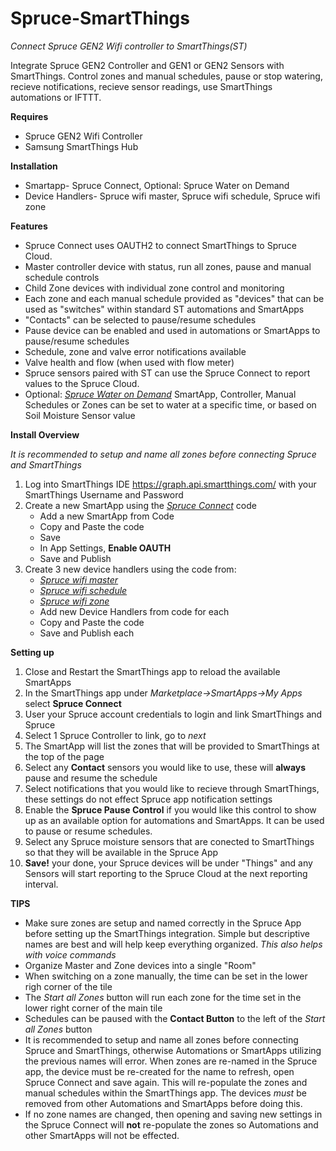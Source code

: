 # Spruce-SmartThings
*Connect Spruce GEN2 Wifi controller to SmartThings(ST)*

Integrate Spruce GEN2 Controller and GEN1 or GEN2 Sensors with SmartThings. Control zones and manual schedules, pause or stop watering, recieve notifications, recieve sensor readings, use SmartThings automations or IFTTT.

**Requires**
  - Spruce GEN2 Wifi Controller
  - Samsung SmartThings Hub
  
**Installation**
  - Smartapp- Spruce Connect, Optional: Spruce Water on Demand
  - Device Handlers- Spruce wifi master, Spruce wifi schedule, Spruce wifi zone
  
**Features**
  - Spruce Connect uses OAUTH2 to connect SmartThings to Spruce Cloud.
  - Master controller device with status, run all zones, pause and manual schedule controls
  - Child Zone devices with individual zone control and monitoring
  - Each zone and each manual schedule provided as "devices" that can be used as "switches" within standard ST automations and SmartApps
  - "Contacts" can be selected to pause/resume schedules
  - Pause device can be enabled and used in automations or SmartApps to pause/resume schedules
  - Schedule, zone and valve error notifications available
  - Valve health and flow (when used with flow meter)
  - Spruce sensors paired with ST can use the Spruce Connect to report values to the Spruce Cloud.
  - Optional: [*Spruce Water on Demand*](https://github.com/PlaidSystems/Spruce-SmartThings/blob/master/smartapps/plaidsystems/spruce-water-on-demand.src/spruce-water-on-demand.groovy) SmartApp, Controller, Manual Schedules or Zones can be set to water at a specific time, or based on Soil Moisture Sensor value
  
**Install Overview**

*It is recommended to setup and name all zones before connecting Spruce and SmartThings*
  1. Log into SmartThings IDE https://graph.api.smartthings.com/ with your SmartThings Username and Password
  2. Create a new SmartApp using the [*Spruce Connect*](https://github.com/PlaidSystems/Spruce-SmartThings/blob/master/smartapps/plaidsystems/spruce-connect.src/spruce-connect.groovy) code
      - Add a new SmartApp from Code
      - Copy and Paste the code
      - Save
      - In App Settings, **Enable OAUTH**
      - Save and Publish
  3. Create 3 new device handlers using the code from:
      - [*Spruce wifi master*](https://github.com/PlaidSystems/Spruce-SmartThings/blob/master/devicetypes/plaidsystems/spruce-wifi-master.src/spruce-wifi-master.groovy)
      - [*Spruce wifi schedule*](https://github.com/PlaidSystems/Spruce-SmartThings/blob/master/devicetypes/plaidsystems/spruce-wifi-schedule.src/spruce-wifi-schedule.groovy)
      - [*Spruce wifi zone*](https://github.com/PlaidSystems/Spruce-SmartThings/blob/master/devicetypes/plaidsystems/spruce-wifi-zone.src/spruce-wifi-zone.groovy)
      - Add new Device Handlers from code for each
      - Copy and Paste the code
      - Save and Publish each
      
**Setting up**

  1. Close and Restart the SmartThings app to reload the available SmartApps 
  2. In the SmartThings app under *Marketplace->SmartApps->My Apps* select **Spruce Connect**
  3. User your Spruce account credentials to login and link SmartThings and Spruce
  4. Select 1 Spruce Controller to link, go to *next*
  5. The SmartApp will list the zones that will be provided to SmartThings at the top of the page
  6. Select any **Contact** sensors you would like to use, these will **always** pause and resume the schedule
  7. Select notifications that you would like to recieve through SmartThings, these settings do not effect Spruce app notification settings
  8. Enable the **Spruce Pause Control** if you would like this control to show up as an available option for automations and SmartApps.  It can be used to pause or resume schedules.
  9. Select any Spruce moisture sensors that are conected to SmartThings so that they will be available in the Spruce App
  10. **Save!** your done, your Spruce devices will be under "Things" and any Sensors will start reporting to the Spruce Cloud at the next reporting interval.
  
  **TIPS**
  - Make sure zones are setup and named correctly in the Spruce App before setting up the SmartThings integration. Simple but descriptive names are best and will help keep everything organized.  *This also helps with voice commands*
  - Organize Master and Zone devices into a single "Room"
  - When switching on a zone manually, the time can be set in the lower righ corner of the tile
  - The *Start all Zones* button will run each zone for the time set in the lower right corner of the main tile
  - Schedules can be paused with the **Contact Button** to the left of the *Start all Zones* button
  - It is recommended to setup and name all zones before connecting Spruce and SmartThings, otherwise Automations or SmartApps utilizing the previous names will error.  When zones are re-named in the Spruce app, the device must be re-created for the name to refresh, open Spruce Connect and save again.  This will re-populate the zones and manual schedules within the SmartThings app.  The devices *must* be removed from other Automations and SmartApps before doing this.
  - If no zone names are changed, then opening and saving new settings in the Spruce Connect will **not** re-populate the zones so Automations and other SmartApps will not be effected.
